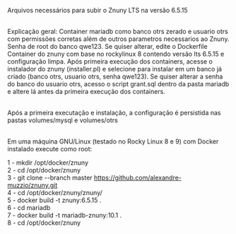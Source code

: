 Arquivos necessários para subir o Znuny LTS na versão 6.5.15 <br><br>

Explicação geral: Container mariadb como banco otrs zerado e usuario otrs com permissões corretas além de outros parametros necessarios ao Znuny. Senha de root do banco qwe123. Se quiser alterar, edite o Dockerfile
Container do znuny com base no rockylinux 8 contendo versão lts 6.5.15 e configuração limpa.
Após primeira execução dos containers, acesse o instalador do znuny (installer.pl) e selecione para instalar em um banco já criado (banco otrs, usuario otrs, senha qwe123). Se quiser alterar a senha do banco do usuario otrs, acesso o script grant.sql dentro da pasta mariadb e altere lá antes da primeira execução dos containers. <br><br>

Após a primeira executação e instalação, a configuração é persistida nas pastas volumes/mysql e volumes/otrs <br><br>

Em uma máquina GNU/Linux (testado no Rocky Linux 8 e 9) com Docker instalado execute como root:

1 - mkdir /opt/docker/znuny <br>
2 - cd /opt/docker/znuny <br>
3 - git clone --branch master https://github.com/alexandre-muzzio/znuny.git <br>
4 - cd /opt/docker/znuny/znuny/ <br>
5 - docker build -t znuny:6.5.15 . <br>
6 - cd mariadb <br>
7 - docker build -t mariadb-znuny:10.1 . <br>
8 - cd /opt/docker/znuny <br>
